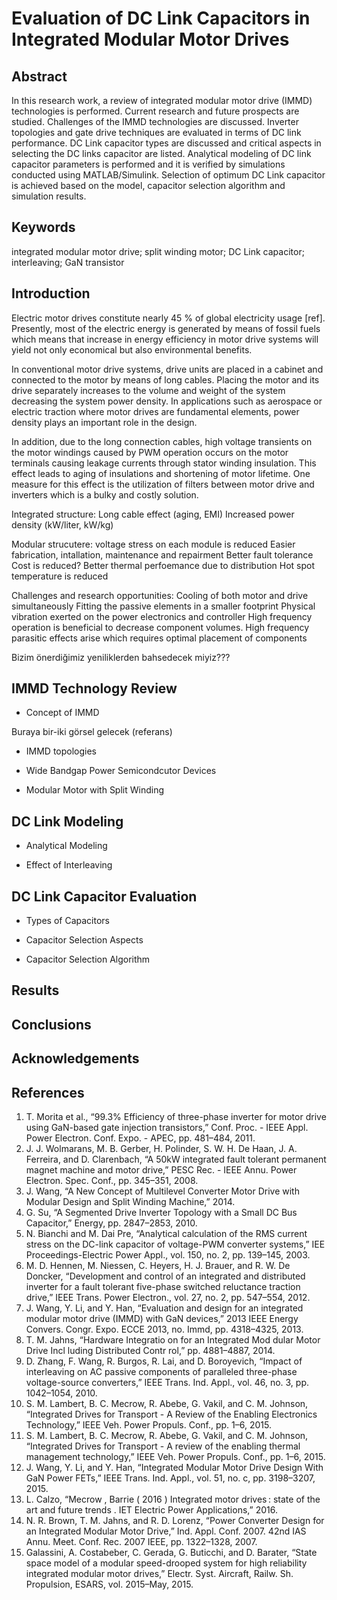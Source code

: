 # Evaluation of DC Link Capacitors in Integrated Modular Motor Drives

## Abstract
In this research work, a review of integrated modular motor drive (IMMD) technologies is performed. Current research and future prospects are studied. Challenges of the IMMD technologies are discussed. Inverter topologies and gate drive techniques are evaluated in terms of DC link performance. DC Link capacitor types are discussed and critical aspects in selecting the DC links capacitor are listed. Analytical modeling of DC link capacitor parameters is performed and it is verified by simulations conducted using MATLAB/Simulink. Selection of optimum DC Link capacitor is achieved based on the model, capacitor selection algorithm and simulation results.

## Keywords
integrated modular motor drive; split winding motor; DC Link capacitor; interleaving; GaN transistor

## Introduction

Electric motor drives constitute nearly 45 % of global electricity usage [ref]. Presently, most of the electric energy is generated by means of fossil fuels which means that increase in energy efficiency in motor drive systems will yield not only economical but also environmental benefits.

In conventional motor drive systems, drive units are placed in a cabinet and connected to the motor by means of long cables. Placing the motor and its drive separately increases to the volume and weight of the system decreasing the system power density. In applications such as aerospace or electric traction where motor drives are fundamental elements, power density plays an important role in the design.

In addition, due to the long connection cables, high voltage transients on the motor windings caused by PWM operation occurs on the motor terminals causing leakage currents through stator winding insulation. This effect leads to aging of insulations and shortening of motor lifetime. One measure for this effect is the utilization of filters between motor drive and inverters which is a bulky and costly solution.



Integrated structure:
Long cable effect (aging, EMI)
Increased power density (kW/liter, kW/kg)


Modular strucutere:
voltage stress on each module is reduced
Easier fabrication, intallation, maintenance and repairment
Better fault tolerance
Cost is reduced?
Better thermal perfoemance due to distribution
Hot spot temperature is reduced


Challenges and research opportunities:
Cooling of both motor and drive simultaneously
Fitting the passive elements in a smaller footprint
Physical vibration exerted on the power electronics and controller
High frequency operation is beneficial to decrease component volumes. High frequency parasitic effects arise which requires optimal placement of components

Bizim önerdiğimiz yeniliklerden bahsedecek miyiz???


## IMMD Technology Review

* Concept of IMMD

Buraya bir-iki görsel gelecek (referans)


* IMMD topologies

* Wide Bandgap Power Semicondcutor Devices

* Modular Motor with Split Winding

## DC Link Modeling

* Analytical Modeling

* Effect of Interleaving

## DC Link Capacitor Evaluation

* Types of Capacitors

* Capacitor Selection Aspects

* Capacitor Selection Algorithm

## Results


## Conclusions

## Acknowledgements

## References
1.	T. Morita et al., “99.3% Efficiency of three-phase inverter for motor drive using GaN-based gate injection transistors,” Conf. Proc. - IEEE Appl. Power Electron. Conf. Expo. - APEC, pp. 481–484, 2011.
2.	J. J. Wolmarans, M. B. Gerber, H. Polinder, S. W. H. De Haan, J. A. Ferreira, and D. Clarenbach, “A 50kW integrated fault tolerant permanent magnet machine and motor drive,” PESC Rec. - IEEE Annu. Power Electron. Spec. Conf., pp. 345–351, 2008.
3.	J. Wang, “A New Concept of Multilevel Converter Motor Drive with Modular Design and Split Winding Machine,” 2014.
4.	G. Su, “A Segmented Drive Inverter Topology with a Small DC Bus Capacitor,” Energy, pp. 2847–2853, 2010.
5.	N. Bianchi and M. Dai Pre, “Analytical calculation of the RMS current stress on the DC-link capacitor of voltage-PWM converter systems,” IEE Proceedings-Electric Power Appl., vol. 150, no. 2, pp. 139–145, 2003.
6.	M. D. Hennen, M. Niessen, C. Heyers, H. J. Brauer, and R. W. De Doncker, “Development and control of an integrated and distributed inverter for a fault tolerant five-phase switched reluctance traction drive,” IEEE Trans. Power Electron., vol. 27, no. 2, pp. 547–554, 2012.
7.	J. Wang, Y. Li, and Y. Han, “Evaluation and design for an integrated modular motor drive (IMMD) with GaN devices,” 2013 IEEE Energy Convers. Congr. Expo. ECCE 2013, no. Immd, pp. 4318–4325, 2013.
8.	T. M. Jahns, “Hardware Integratio on for an Integrated Mod dular Motor Drive Incl luding Distributed Contr rol,” pp. 4881–4887, 2014.
9.	D. Zhang, F. Wang, R. Burgos, R. Lai, and D. Boroyevich, “Impact of interleaving on AC passive components of paralleled three-phase voltage-source converters,” IEEE Trans. Ind. Appl., vol. 46, no. 3, pp. 1042–1054, 2010.
10.	S. M. Lambert, B. C. Mecrow, R. Abebe, G. Vakil, and C. M. Johnson, “Integrated Drives for Transport - A Review of the Enabling Electronics Technology,” IEEE Veh. Power Propuls. Conf., pp. 1–6, 2015.
11.	S. M. Lambert, B. C. Mecrow, R. Abebe, G. Vakil, and C. M. Johnson, “Integrated Drives for Transport - A review of the enabling thermal management technology,” IEEE Veh. Power Propuls. Conf., pp. 1–6, 2015.
12.	J. Wang, Y. Li, and Y. Han, “Integrated Modular Motor Drive Design With GaN Power FETs,” IEEE Trans. Ind. Appl., vol. 51, no. c, pp. 3198–3207, 2015.
13.	L. Calzo, “Mecrow , Barrie ( 2016 ) Integrated motor drives : state of the art and future trends . IET Electric Power Applications,” 2016.
14.	N. R. Brown, T. M. Jahns, and R. D. Lorenz, “Power Converter Design for an Integrated Modular Motor Drive,” Ind. Appl. Conf. 2007. 42nd IAS Annu. Meet. Conf. Rec. 2007 IEEE, pp. 1322–1328, 2007.
15.	Galassini, A. Costabeber, C. Gerada, G. Buticchi, and D. Barater, “State space model of a modular speed-drooped system for high reliability integrated modular motor drives,” Electr. Syst. Aircraft, Railw. Sh. Propulsion, ESARS, vol. 2015–May, 2015.
